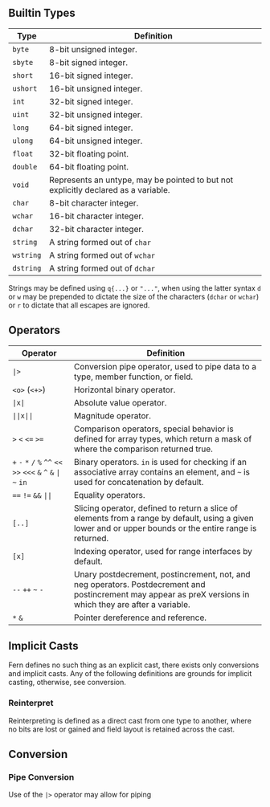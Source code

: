 ## Builtin Types

| Type | Definition |
|------|------------|
| `byte` | 8-bit unsigned integer. |
| `sbyte` | 8-bit signed integer. |
| `short` | 16-bit signed integer. |
| `ushort` | 16-bit unsigned integer. |
| `int` | 32-bit signed integer. |
| `uint` | 32-bit unsigned integer. |
| `long` | 64-bit signed integer. |
| `ulong` | 64-bit unsigned integer. |
| `float` | 32-bit floating point. |
| `double` | 64-bit floating point. |
| `void` | Represents an untype, may be pointed to but not explicitly declared as a variable. |
| `char` | 8-bit character integer. |
| `wchar` | 16-bit character integer. |
| `dchar` | 32-bit character integer. |
| `string` | A string formed out of `char` |
| `wstring` | A string formed out of `wchar` |
| `dstring` | A string formed out of `dchar` |

Strings may be defined using `q{...}` or `"..."`, when using the latter syntax `d` or `w` may be prepended to dictate the size of the characters (`dchar` or `wchar`) or `r` to dictate that all escapes are ignored. 

## Operators

| Operator | Definition |
|----------|------------|
| `\|>` | Conversion pipe operator, used to pipe data to a type, member function, or field. |
| `<o>` (`<+>`) | Horizontal binary operator. |
| `\|x\|` | Absolute value operator. |
| `\|\|x\|\|` | Magnitude operator. |
| `>` `<` `<=` `>=` | Comparison operators, special behavior is defined for array types, which return a mask of where the comparison returned true. |
| `+` `-` `*` `/` `%` `^^` `<<` `>>` `<<<` `&` `^` `&` `\|` `~` `in` | Binary operators. `in` is used for checking if an associative array contains an element, and `~` is used for concatenation by default.
| `==` `!=` `&&` `\|\|` | Equality operators. |
| `[..]` | Slicing operator, defined to return a slice of elements from a range by default, using a given lower and or upper bounds or the entire range is returned. |
| `[x]` | Indexing operator, used for range interfaces by default. |
| `--` `++` `~` `-` | Unary postdecrement, postincrement, not, and neg operators. Postdecrement and postincrement may appear as preX versions in which they are after a variable. |
| `*` `&` | Pointer dereference and reference. |

## Implicit Casts

Fern defines no such thing as an explicit cast, there exists only conversions and implicit casts. Any of the following definitions are grounds for implicit casting, otherwise, see conversion.

### Reinterpret

Reinterpreting is defined as a direct cast from one type to another, where no bits are lost or gained and field layout is retained across the cast.

## Conversion

### Pipe Conversion

Use of the `|>` operator may allow for piping